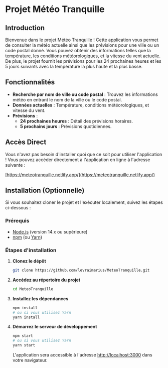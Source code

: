 # Projet Météo Tranquille

## Introduction

Bienvenue dans le projet Météo Tranquille ! Cette application vous permet de consulter la météo actuelle ainsi que les prévisions pour une ville ou un code postal donné. Vous pouvez obtenir des informations telles que la température, les conditions météorologiques, et la vitesse du vent actuelle. De plus, le projet fournit les prévisions pour les 24 prochaines heures et les 5 jours suivants avec la température la plus haute et la plus basse.

## Fonctionnalités

- **Recherche par nom de ville ou code postal** : Trouvez les informations météo en entrant le nom de la ville ou le code postal.
- **Données actuelles** : Température, conditions météorologiques, et vitesse du vent.
- **Prévisions** :
  - **24 prochaines heures** : Détail des prévisions horaires.
  - **5 prochains jours** : Prévisions quotidiennes.

## Accès Direct

Vous n'avez pas besoin d'installer quoi que ce soit pour utiliser l'application ! Vous pouvez accéder directement à l'application en ligne à l'adresse suivante :

[https://meteotranquille.netlify.app/](https://meteotranquille.netlify.app/)

## Installation (Optionnelle)

Si vous souhaitez cloner le projet et l'exécuter localement, suivez les étapes ci-dessous :

### Prérequis

- [Node.js](https://nodejs.org/) (version 14.x ou supérieure)
- [npm](https://www.npmjs.com/) (ou [Yarn](https://classic.yarnpkg.com/))

### Étapes d'installation

1. **Clonez le dépôt**

   ```bash
   git clone https://github.com/levraimarius/MeteoTranquille.git
   ```

2. **Accédez au répertoire du projet**

   ```bash
   cd MeteoTranquille
   ```

3. **Installez les dépendances**

   ```bash
   npm install
   # ou si vous utilisez Yarn
   yarn install
   ```

4. **Démarrez le serveur de développement**

   ```bash
   npm start
   # ou si vous utilisez Yarn
   yarn start
   ```

   L'application sera accessible à l'adresse [http://localhost:3000](http://localhost:3000) dans votre navigateur.
